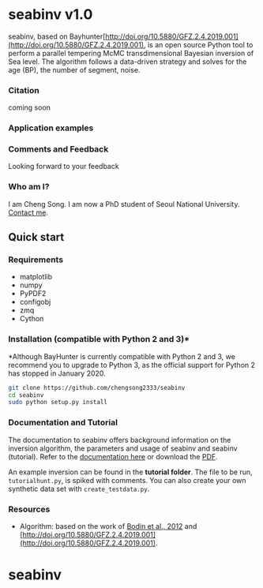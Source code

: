# seabinv v1.0

seabinv, based on Bayhunter[http://doi.org/10.5880/GFZ.2.4.2019.001](http://doi.org/10.5880/GFZ.2.4.2019.001), is an open source Python tool to perform a parallel tempering McMC transdimensional Bayesian inversion of Sea level. The algorithm follows a data-driven strategy and solves for the age (BP), the number of segment, noise.


### Citation

coming soon

### Application examples


### Comments and Feedback

Looking forward to your feedback


### Who am I?

I am Cheng Song. I am now a PhD student of Seoul National University. [Contact me](songcheng@snu.ac.kr).

## Quick start

### Requirements
* matplotlib
* numpy
* PyPDF2
* configobj
* zmq
* Cython

### Installation (compatible with Python 2 and 3)*

*Although BayHunter is currently compatible with Python 2 and 3, we recommend you to upgrade to Python 3, as the official support for Python 2 has stopped in January 2020.

```sh
git clone https://github.com/chengsong2333/seabinv
cd seabinv
sudo python setup.py install
```

### Documentation and Tutorial

The documentation to seabinv offers background information on the inversion algorithm, the parameters and usage of seabinv and seabinv (tutorial). Refer to the [documentation here](https://jenndrei.github.io/BayHunter/) or download the [PDF](https://github.com/jenndrei/BayHunter/blob/master/documentation/BayHunter_v2.1_documentation.pdf).

An example inversion can be found in the **tutorial folder**.
The file to be run, `tutorialhunt.py`, is spiked with comments.
You can also create your own synthetic data set with `create_testdata.py`.

### Resources

* Algorithm: based on the work of [Bodin et al., 2012](https://doi.org/10.1029/2011JB008560) and [http://doi.org/10.5880/GFZ.2.4.2019.001](http://doi.org/10.5880/GFZ.2.4.2019.001).
# seabinv
